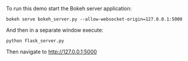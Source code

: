 To run this demo start the Bokeh server application:

    bokeh serve bokeh_server.py --allow-websocket-origin=127.0.0.1:5000

And then in a separate window execute:

    python flask_server.py

Then navigate to http://127.0.0.1:5000
